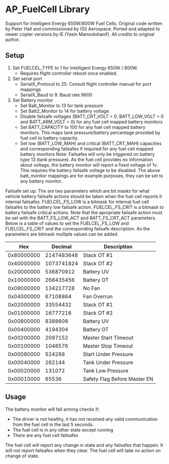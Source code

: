 # AP_FuelCell Library

Support for Intelligent Energy 650W/800W Fuel Cells. Original code written by Peter Hall and commissioned by ISS Aerospace. Ported and adapted to newer copter versions by IE (Yasin Mamodohanif). All credits to original author.

## Setup

1. Set FUELCEL_TYPE to 1 for Intelligent Energy 650W / 800W. 
   - Requires flight controller reboot once enabled.
2. Set serial port 
   - SerialX_Protocol to 25. Consult flight controller manual for port mappings
   - SerialX_Baud to 9. Baud rate 9600
3. Set Battery monitor
   - Set Batt_Monitor to 13 for tank pressure 
   - Set Batt2_Monitor to 14 for battery voltage
   - Disable failsafe voltages (BATT_CRT_VOLT = 0, BATT_LOW_VOLT = 0 and BATT_ARM_VOLT = 0) for any fuel cell mapped battery monitors
   - Set BATT_CAPACITY to 100 for any fuel cell mapped battery monitors. This maps tank pressure/battery percentage provided by fuel cell to battery capacity.
   - Set low (BATT_LOW_MAH) and critical (BATT_CRT_MAH) capacities and corresponding failsafes if required for any fuel cell mapped battery monitors
Note: Failsafes will only be triggered on battery type 13 (tank pressure). As the fuel cell provides no information about voltage, the battery monitor will report a fixed voltage of 1v. This requires the battery failsafe voltage to be disabled. The above batt_monitor mappings are for example purposes, they can be set to any battery monitor.

Failsafe set up: 
The are two parameters which are bit masks for what vehicle battery failsafe actions should be taken when the fuel cell reports it internal failsafes. FUELCEL_FS_LOW is a bitmask for internal fuel cell failsafes to the battery low failsafe action. FUELCEL_FS_CRIT is a bitmask to battery failsafe critical actions. Note that the apropriate failsafe action must be set with the BATT_FS_LOW_ACT and BATT_FS_CRT_ACT parameters. Below is a table of values to set the FUELCEL_FS_LOW and FUELCEL_FS_CRIT and the corresponding failsafe description. As the parameters are bitmask multiple values can be added.

| Hex   | Decimal | Description |
|-------|---------|-------------|
|0x80000000| 2147483648 | Stack OT #1|
|0x40000000| 1073741824 | Stack OT #2|
|0x20000000| 536870912 | Battery UV|
|0x10000000| 268435456 | Battery OT|
|0x08000000| 134217728 | No Fan|
|0x04000000| 67108864 | Fan Overrun|
|0x02000000| 33554432 | Stack OT #1|
|0x01000000| 16777216 | Stack OT #2|
|0x00800000| 8388608 | Battery UV|
|0x00400000| 4194304 | Battery OT|
|0x00200000| 2097152 | Master Start Timeout|
|0x00100000| 1048576 | Master Stop Timeout|
|0x00080000| 524288 | Start Under Pressure|
|0x00040000| 262144 | Tank Under Pressure|
|0x00020000| 131072 | Tank Low Pressure|
|0x00010000| 65536 | Safety Flag Before Master EN|


##  Usage

The battery monitor will fail arming checks if:
- The driver is not healthy, it has not received any valid communication from the fuel cell in the last 5 seconds.
- The fuel cell is in any other state except running
- There are any fuel cell failsafes

The fuel cell will report any change in state and any failsafes that happen. It will not report failsafes when they clear. The fuel cell will take no action on change of state.
